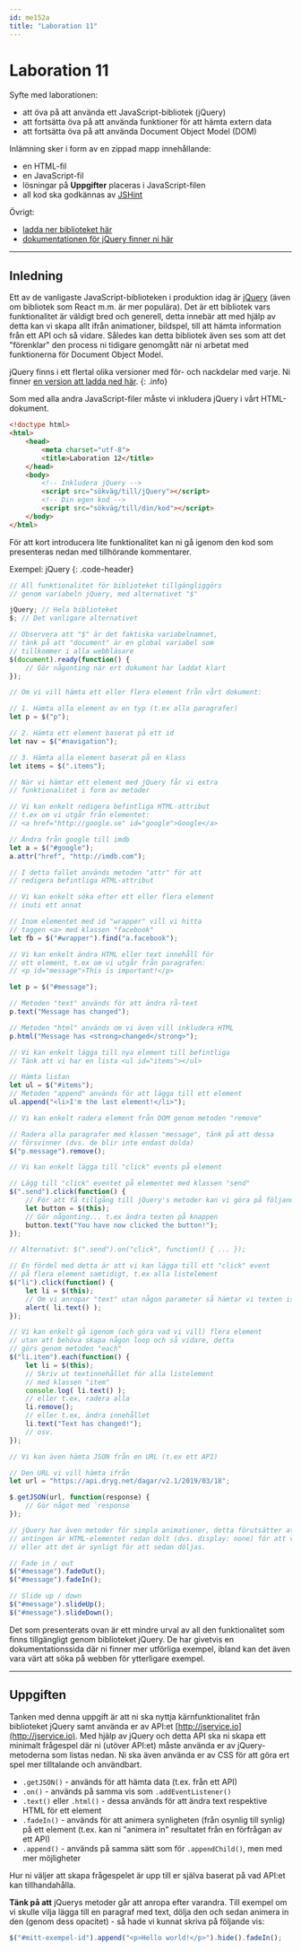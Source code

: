```yaml
---
id: me152a
title: "Laboration 11"
---
```


# Laboration 11

Syfte med laborationen:

* att öva på att använda ett JavaScript-bibliotek (jQuery)
* att fortsätta öva på att använda funktioner för att hämta extern data
* att fortsätta öva på att använda Document Object Model (DOM)

Inlämning sker i form av en zippad mapp innehållande:

* en HTML-fil
* en JavaScript-fil
* lösningar på **Uppgifter** placeras i JavaScript-filen
* all kod ska godkännas av [JSHint](http://jshint.com/)

Övrigt:

* [ladda ner biblioteket här](https://code.jquery.com/jquery-3.3.1.min.js)
* [dokumentationen för jQuery finner ni här](http://api.jquery.com/)

---

## Inledning

Ett av de vanligaste JavaScript-biblioteken i produktion idag är [jQuery](https://jquery.com/) (även om bibliotek som React m.m. är mer populära). Det är ett bibliotek vars funktionalitet är väldigt bred och generell, detta innebär att med hjälp av detta kan vi skapa allt ifrån animationer, bildspel, till att hämta information från ett API och så vidare. Således kan detta bibliotek även ses som att det "förenklar" den process ni tidigare genomgått när ni arbetat med funktionerna för Document Object Model.

jQuery finns i ett flertal olika versioner med för- och nackdelar med varje. Ni finner [en version att ladda ned här](https://code.jquery.com/jquery-3.3.1.min.js).
{: .info}

Som med alla andra JavaScript-filer måste vi inkludera jQuery i vårt HTML-dokument.

``` html
<!doctype html>
<html>
    <head>
        <meta charset="utf-8">
        <title>Laboration 12</title>
    </head>
    <body>
        <!-- Inkludera jQuery -->
        <script src="sökväg/till/jQuery"></script>
        <!-- Din egen kod -->
        <script src="sökväg/till/din/kod"></script>
    </body>
</html>
```

För att kort introducera lite funktionalitet kan ni gå igenom den kod som presenteras nedan med tillhörande kommentarer.

Exempel: jQuery
{: .code-header}

``` js
// All funktionalitet för biblioteket tillgängliggörs
// genom variabeln jQuery, med alternativet "$"

jQuery; // Hela biblioteket
$; // Det vanligare alternativet

// Observera att "$" är det faktiska variabelnamnet,
// tänk på att "document" är en global variabel som
// tillkommer i alla webbläsare
$(document).ready(function() {
    // Gör någonting när ert dokument har laddat klart
});

// Om vi vill hämta ett eller flera element från vårt dokument:

// 1. Hämta alla element av en typ (t.ex alla paragrafer)
let p = $("p");

// 2. Hämta ett element baserat på ett id
let nav = $("#navigation");

// 3. Hämta alla element baserat på en klass
let items = $(".items");

// När vi hämtar ett element med jQuery får vi extra
// funktionalitet i form av metoder

// Vi kan enkelt redigera befintliga HTML-attribut
// t.ex om vi utgår från elementet:
// <a href="http://google.se" id="google">Google</a>

// Ändra från google till imdb
let a = $("#google");
a.attr("href", "http://imdb.com");

// I detta fallet används metoden "attr" för att
// redigera befintliga HTML-attribut

// Vi kan enkelt söka efter ett eller flera element
// inuti ett annat

// Inom elementet med id "wrapper" vill vi hitta
// taggen <a> med klassen "facebook"
let fb = $("#wrapper").find("a.facebook");

// Vi kan enkelt ändra HTML eller text innehåll för
// ett element, t.ex om vi utgår från paragrafen:
// <p id="message">This is important!</p>

let p = $("#message");

// Metoden "text" används för att ändra rå-text
p.text("Message has changed");

// Metoden "html" används om vi även vill inkludera HTML
p.html("Message has <strong>changed</strong>");

// Vi kan enkelt lägga till nya element till befintliga
// Tänk att vi har en lista <ul id="items"></ul>

// Hämta listan
let ul = $("#items");
// Metoden "append" används för att lägga till ett element
ul.append("<li>I'm the last element!</li>");

// Vi kan enkelt radera element från DOM genom metoden "remove"

// Radera alla paragrafer med klassen "message", tänk på att dessa
// försvinner (dvs. de blir inte endast dolda)
$("p.message").remove();

// Vi kan enkelt lägga till "click" events på element

// Lägg till "click" eventet på elementet med klassen "send"
$(".send").click(function() {
    // För att få tillgång till jQuery's metoder kan vi göra på följande vis
    let button = $(this);
    // Gör någonting... t.ex ändra texten på knappen
    button.text("You have now clicked the button!");
});

// Alternativt: $(".send").on("click", function() { ... });

// En fördel med detta är att vi kan lägga till ett "click" event
// på flera element samtidigt, t.ex alla listelement
$("li").click(function() {
    let li = $(this);
    // Om vi anropar "text" utan någon parameter så hämtar vi texten istället
    alert( li.text() );
});

// Vi kan enkelt gå igenom (och göra vad vi vill) flera element
// utan att behöva skapa någon loop och så vidare, detta
// görs genom metoden "each"
$("li.item").each(function() {
    let li = $(this);
    // Skriv ut textinnehållet för alla listelement
    // med klassen "item"
    console.log( li.text() );
    // eller t.ex, radera alla
    li.remove();
    // eller t.ex, ändra innehållet
    li.text("Text has changed!");
    // osv.
});

// Vi kan även hämta JSON från en URL (t.ex ett API)

// Den URL vi vill hämta ifrån
let url = "https://api.dryg.net/dagar/v2.1/2019/03/18";

$.getJSON(url, function(response) {
    // Gör något med `response`
});

// jQuery har även metoder för simpla animationer, detta förutsätter att:
// antingen är HTML-elementet redan dolt (dvs. display: none) för att visas 
// eller att det är synligt för att sedan döljas.

// Fade in / out
$("#message").fadeOut();
$("#message").fadeIn();

// Slide up / down
$("#message").slideUp();
$("#message").slideDown();
``` 

Det som presenterats ovan är ett mindre urval av all den funktionalitet som finns tillgängligt genom biblioteket jQuery. De har givetvis en dokumentationssida där ni finner mer utförliga exempel, ibland kan det även vara värt att söka på webben för ytterligare exempel.

---

## Uppgiften

Tanken med denna uppgift är att ni ska nyttja kärnfunktionalitet från biblioteket jQuery samt använda er av API:et [http://jservice.io](http://jservice.io). Med hjälp av jQuery och detta API ska ni skapa ett minimalt frågespel där ni (utöver API:et) måste använda er av jQuery-metoderna som listas nedan. Ni ska även använda er av CSS för att göra ert spel mer tilltalande och användbart.

* `.getJSON()` - används för att hämta data (t.ex. från ett API)
* `.on()` - används på samma vis som `.addEventListener()`
* `.text()` eller `.html()` - dessa används för att ändra text respektive HTML för ett element
* `.fadeIn()` - används för att animera synligheten (från osynlig till synlig) på ett element (t.ex. kan ni "animera in" resultatet från en förfrågan av ett API)
* `.append()` - används på samma sätt som för `.appendChild()`, men med mer möjligheter

Hur ni väljer att skapa frågespelet är upp till er själva baserat på vad API:et kan tillhandahålla.

**Tänk på att** jQuerys metoder går att anropa efter varandra. Till exempel om vi skulle vilja lägga till en paragraf med text, dölja den och sedan animera in den (genom dess opacitet) - så hade vi kunnat skriva på följande vis:

``` js
$("#mitt-exempel-id").append("<p>Hello world!</p>").hide().fadeIn();
```
